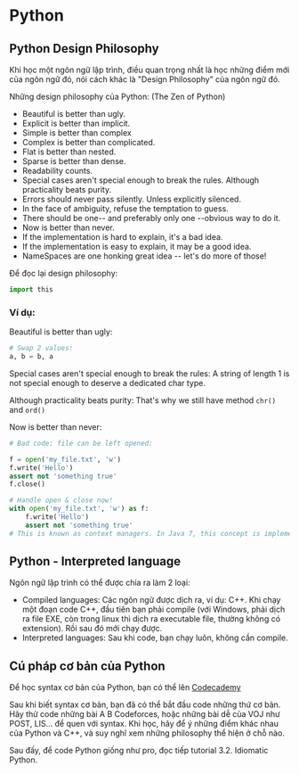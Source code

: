 # Python

## Python Design Philosophy

Khi học một ngôn ngữ lập trình, điều quan trọng nhất là học những điểm mới của ngôn ngữ đó, nói cách khác là "Design Philosophy" của ngôn ngữ đó.

Những design philosophy của Python: (The Zen of Python)

- Beautiful is better than ugly.
- Explicit is better than implicit.
- Simple is better than complex
- Complex is better than complicated.
- Flat is better than nested.
- Sparse is better than dense.
- Readability counts.
- Special cases aren't special enough to break the rules. Although practicality beats purity.
- Errors should never pass silently. Unless explicitly silenced.
- In the face of ambiguity, refuse the temptation to guess.
- There should be one-- and preferably only one --obvious way to do it.
- Now is better than never.
- If the implementation is hard to explain, it's a bad idea.
- If the implementation is easy to explain, it may be a good idea.
- NameSpaces are one honking great idea -- let's do more of those!

Để đọc lại design philosophy:

```python
import this
```

### Ví dụ:

Beautiful is better than ugly:

```python
# Swap 2 values:
a, b = b, a
```

Special cases aren't special enough to break the rules: A string of length 1 is not special enough to deserve a dedicated char type.

Although practicality beats purity: That's why we still have method `chr()` and `ord()`

Now is better than never:

```python
# Bad code: file can be left opened:

f = open('my_file.txt', 'w')
f.write('Hello')
assert not 'something true'
f.close()

# Handle open & close now!
with open('my_file.txt', 'w') as f:
    f.write('Hello')
    assert not 'something true'
# This is known as context managers. In Java 7, this concept is implemented.
```


## Python - Interpreted language

Ngôn ngữ lập trình có thể được chia ra làm 2 loại:

- Compiled languages: Các ngôn ngữ được dịch ra, ví dụ: C++. Khi chạy một đoạn code C++, đầu tiên bạn phải compile (với Windows, phải dịch ra file EXE, còn trong linux thì dịch ra executable file, thường không có extension). Rồi sau đó mới chạy được.
- Interpreted languages: Sau khi code, bạn chạy luôn, không cần compile.

## Cú pháp cơ bản của Python

Để học syntax cơ bản của Python, bạn có thể lên [Codecademy](http://www.codecademy.com/)

Sau khi biết syntax cơ bản, bạn đã có thể bắt đầu code những thứ cơ bản. Hãy thử code những bài A B Codeforces, hoặc những bài dễ của VOJ như POST, LIS... để quen với syntax. Khi học, hãy để ý những điểm khác nhau của Python và C++, và suy nghĩ xem những philosophy thể hiện ở chỗ nào.

Sau đấy, để code Python giống như pro, đọc tiếp tutorial 3.2. Idiomatic Python.
